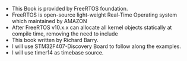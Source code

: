 - This Book is provided by FreeRTOS foundation.
- FreeRTOS is open-source light-weight Real-Time Operating system which maintained by AMAZON
- After FreeRTOS v10.x.x can allocate all kernel objects statically at compile time, removing the need to include 
- This book written by Richard Barry.
- I will use STM32F407-Discovery Board to follow along the examples.
- I will use timer14 as timebase source.
